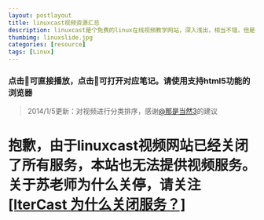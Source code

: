 ```yaml
---
layout: postlayout
title: linuxcast视频资源汇总
description: linuxcast是个免费的linux在线视频教学网站，深入浅出，相当不错，但是有的时候网站会说浏览器版本低不能访问（但事实上浏览器没问题）。于是简单对网站的视频地址爬了一把，罗列在此。现在linuxcast已经更新为itercast。
thumbimg: linuxslide.jpg
categories: [resource]
tags: [Linux]
---
```


<script type="text/javascript" src="http://underscorejs.org/underscore-min.js"></script>
<script type="text/javascript" src="{{ site.baseurl }}/assert/js/data/linuxcast.data.js"></script>
<h3>点击<span class="iconfont">&#xf01cb;</span>可直接播放，点击<a class="iconfont">&#xf01ae;</a>可打开对应笔记。请使用支持html5功能的浏览器</h3>
<blockquote><p>2014/1/5更新：对视频进行分类排序，感谢<a target="_blank" href="http://weibo.com/emmaus3">@那是当然3</a>的建议</p></blockquote>

<h1>抱歉，由于linuxcast视频网站已经关闭了所有服务，本站也无法提供视频服务。关于苏老师为什么关停，请关注<a href="http://www.zhihu.com/question/23871761/answer/25926171" target="_blank">[IterCast 为什么关闭服务？]</a></h1>

<div class='_container'>

<div id="new" style='line-height: 2;'>

</div>
</div>

<script type="text/javascript">

	cawl = _.sortBy(cawl,function (_item) {
		return _item.lib;
	});

	html = [];
	for(var i=0;item=cawl[i];i++){
		html.push('<div><span class="castname">');
		html.push(item.lib + ' - ' + item.course + ' - ' + item.title);
		html.push('</span><a href="javascript:void(0);" class="iconfont pointer" title="视频" data-mp4="');
		html.push(item.src_mp4);
		html.push('" data-webm="');
		html.push(item.src_webm);
		html.push('">&#xf01cb;</a>');
		for(var j=0;n=notes[j];j++){
			if(n.id == item.id){
				html.push('<a class="iconfont pointer" target="_blank" href="');
				html.push(n.link);
				html.push('" title="笔记">&#xf01ae;</a>');
				break;
			}
		}
		html.push('</div>');
	}

	$('div#new').html(html.join(''));


	$('div._container').on('click','.pointer',function(){
		var $this = $(this);
		if(window.myPlayer){
			window.myPlayer.remove();
		}
		window.myPlayer = $('<video controls></video>');
		var s1 = $('<source type="video/mp4"/>').appendTo(window.myPlayer);
		var s2 = $('<source type="video/webm"/>').appendTo(window.myPlayer);
		s1.attr('src',$this.attr('data-mp4'));
		s2.attr('src',$this.attr('data-webm'));
		$this.parent().after(window.myPlayer);
		window.myPlayer.load();
	});

</script>